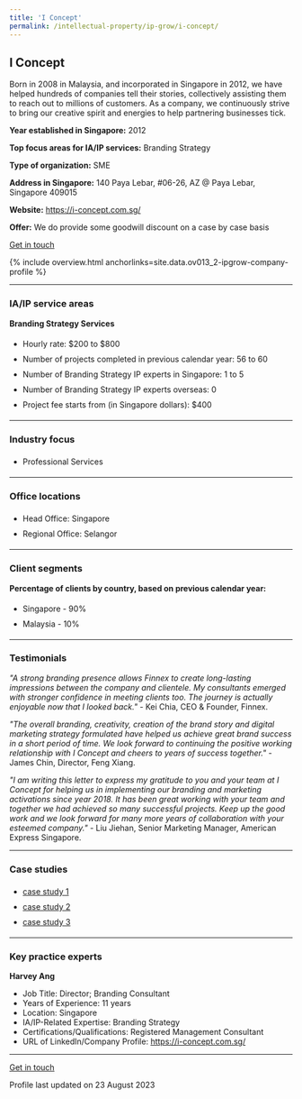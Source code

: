 ```yaml
---
title: 'I Concept'
permalink: /intellectual-property/ip-grow/i-concept/
---
```


## I Concept

Born in 2008 in Malaysia, and incorporated in Singapore in 2012, we have helped hundreds of companies tell their stories, collectively assisting them to reach out to millions of customers. As a company, we continuously strive to bring our creative spirit and energies to help partnering businesses tick.

<b>Year established in Singapore:</b> 2012

<b>Top focus areas for IA/IP services:</b> Branding Strategy

<b>Type of organization:</b> SME

<b>Address in Singapore:</b> 140 Paya Lebar, #06-26, AZ @ Paya Lebar, Singapore 409015

<b>Website:</b> <a href='https://i-concept.com.sg/'>https://i-concept.com.sg/</a>

<b>Offer:</b> We do provide some goodwill discount on a case by case basis

<a class='btn' href='https://form.gov.sg/64c9ea4d862ac600126333d8' target='_blank' rel='noopener'>Get in touch</a>

{% include overview.html anchorlinks=site.data.ov013_2-ipgrow-company-profile %}

---
<a name='ip-related-service-areas'></a>
### IA/IP service areas

**Branding Strategy Services**

<ul>
<li style='line-height: 27px; margin: 0px 0px !important'>Hourly rate:  $200 to $800</li>
<li style='line-height: 27px; margin: 0px 0px !important'>Number of projects completed in previous calendar year: 56 to 60</li>
<li style='line-height: 27px; margin: 0px 0px !important'>Number of Branding Strategy IP experts in Singapore: 1 to 5</li>
<li style='line-height: 27px; margin: 0px 0px !important'>Number of Branding Strategy IP experts overseas: 0</li>
<li style='line-height: 27px; margin: 0px 0px !important'>Project fee starts from (in Singapore dollars):  $400</li>
</ul>

---
<a name='industry-focus'></a>
### Industry focus

<ul><li style='line-height: 27px; margin: 0px 0px !important'> Professional Services</li></ul>

---
<a name='office-locations'></a>
### Office locations

<ul><li style='line-height: 27px; margin: 0px 0px !important'> Head Office: Singapore</li><li style='line-height: 27px; margin: 0px 0px !important'>Regional Office: Selangor</li></ul>

---
<a name='client-segments'></a>
### Client segments

**Percentage of clients by country, based on previous calendar year:**

<ul><li style='line-height: 27px; margin: 0px 0px !important'> Singapore - 90%</li><li style='line-height: 27px; margin: 0px 0px !important'>Malaysia - 10%</li></ul>

---
<a name='testimonials'></a>
### Testimonials

*"A strong branding presence allows Finnex to create long-lasting impressions between the company and clientele.  My consultants emerged with stronger confidence in meeting clients too.  The journey is actually enjoyable now that I looked back."* - Kei Chia, CEO & Founder, Finnex.

*"The overall branding, creativity, creation of the brand story and digital marketing strategy formulated have helped us achieve great brand success in a short period of time. We look forward to continuing the positive working relationship with I Concept and cheers to years of success together."* - James Chin, Director, Feng Xiang.

*"I am writing this letter to express my gratitude to you and your team at I Concept for helping us in implementing our branding and marketing activations since year 2018. It has been great working with your team and together we had achieved so many successful projects. Keep up the good work and we look forward for many more years of collaboration with your esteemed company."* - Liu Jiehan, Senior Marketing Manager, American Express Singapore.



---
<a name='case-studies'></a>
### Case studies

<ul><li style='line-height: 27px; margin: 0px 0px !important'> <a href="https://iconcept.box.com/s/8pixqjzelbiy9ndbx7cxxzpxrba0ba8m" target="_blank" rel="noopener">case study 1</a></li><li style='line-height: 27px; margin: 0px 0px !important'><a href="https://iconcept.box.com/s/1nghfmp2s0qdyuh1i448gllqfeoxheq4" target="_blank" rel="noopener">case study 2</a></li><li style='line-height: 27px; margin: 0px 0px !important'><a href="https://iconcept.box.com/s/r86gnrjgkzzgpyeyz5j37pm5gxxtgbld" target="_blank" rel="noopener">case study 3</a></li></ul>

---
<a name='key-practice-experts'></a>
### Key practice experts

**Harvey Ang**

- Job Title: Director; Branding Consultant
- Years of Experience: 11 years
- Location: Singapore
- IA/IP-Related Expertise: Branding Strategy
- Certifications/Qualifications: Registered Management Consultant
- URL of LinkedIn/Company Profile: <a href="https://i-concept.com.sg/" target="_blank" rel="noopener">https://i-concept.com.sg/</a>

---
<p>
<a class='btn' href='https://form.gov.sg/64c9ea4d862ac600126333d8' target='_blank' rel='noopener'>Get in touch</a>
</p>
Profile last updated on 23 August 2023
